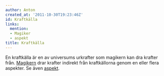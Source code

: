 ```yaml
---
author: Anton
created_at: '2011-10-30T19:23:46Z'
id: Kraftkälla
links:
  mention:
  - Magiker
  - aspekt
title: Kraftkälla
---
```


En kraftkälla är en av universums urkrafter som magikern kan dra krafter från. [Magikern] drar
krafter indirekt från kraftkällorna genom en eller flera aspekter. Se även [aspekt].

  [Magikern]: Magiker
  [aspekt]: aspekt
